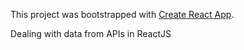 This project was bootstrapped with [Create React App](https://github.com/facebookincubator/create-react-app).

Dealing with data from APIs in ReactJS